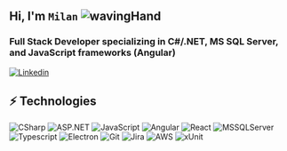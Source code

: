 ## Hi, I'm ```Milan``` ![wavingHand](https://user-images.githubusercontent.com/35643276/102718900-0dba6800-42eb-11eb-8885-e81bc2e3c37c.gif)
### Full Stack Developer specializing in C#/.NET, MS SQL Server, and JavaScript frameworks (Angular)
[![Linkedin](https://img.shields.io/badge/LinkedIn-blue?style=flat&logo=LinkedIn&labelColor=blue)](https://www.linkedin.com/in/milancuckovic)

##
## ⚡ Technologies
![CSharp](https://img.shields.io/static/v1?message=CSharp&logo=CSharp&labelColor=black&color=239128&logoColor=white&label=%20)
![ASP.NET](https://img.shields.io/static/v1?message=ASP.NET&logo=dotnet&labelColor=512bd4&color=00ace6&logoColor=white&label=%20)
![JavaScript](https://img.shields.io/static/v1?message=JavaScript&logo=JavaScript&labelColor=black&color=f7df1e&logoColor=white&label=%20)
![Angular](https://img.shields.io/static/v1?message=Angular&logo=angular&labelColor=red&color=1182c3&logoColor=white&label=%20)
![React](https://img.shields.io/static/v1?message=React&logo=react&labelColor=5c5c5c&color=1182c3&logoColor=white&label=%20)
![MSSQLServer](https://img.shields.io/static/v1?message=Microsoft%20SQL%20Server&logo=microsoft-sql-server&labelColor=f5f7f7&color=18abf0&logoColor=black&label=%20)
![Typescript](https://img.shields.io/static/v1?message=TypeScript&logo=typescript&labelColor=blue&color=blue&logoColor=white&label=%20)
![Electron](https://img.shields.io/static/v1?message=Electron&logo=electron&labelColor=59917e&color=59917e&logoColor=black&label=%20)
![Git](https://img.shields.io/static/v1?message=Git&logo=git&labelColor=red&color=red&logoColor=white&label=%20)
![Jira](https://img.shields.io/static/v1?message=Jira&logo=Jira&labelColor=0052cc&color=white&logoColor=white&label=%20)
![AWS](https://img.shields.io/static/v1?message=AWS&logo=amazonaws&labelColor=232F3E&color=FF9900&logoColor=white&label=%20)
![xUnit](https://img.shields.io/static/v1?message=xUnit&logo=iFixit&labelColor=5c5c5c&color=E8E8E8&logoColor=white&label=%20)


<!--
**Programming4You/Programming4You** is a ✨ _special_ ✨ repository because its `README.md` (this file) appears on your GitHub profile.

Here are some ideas to get you started:

- 🔭 I’m currently working on ...
- 🌱 I’m currently learning ...
- 👯 I’m looking to collaborate on ...
- 🤔 I’m looking for help with ...
- 💬 Ask me about ...
- 📫 How to reach me: ...
- 😄 Pronouns: ...
- ⚡ Fun fact: ...
-->
